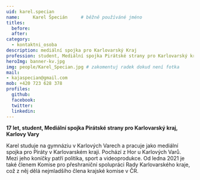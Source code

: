```yaml
---
uid: karel.specian
name:     Karel Špecián  	# běžně používáné jméno
titles:
  before:
  after:
category:
  - kontaktni_osoba
description: mediální spojka pro Karlovarský Kraj
profession: student, Mediální spojka Pirátské strany pro Karlovarský kraj
heroImg: banner-kv.jpg
img: people/Karel_Specian.jpg # zakomentuj radek dokud není fotka
mail:
- kajaspecian@gmail.com
mob: +420 723 628 378
profiles:
  github:
  facebook: 
  twitter: 
  linkedin:
---
```

**17 let, student, Mediální spojka Pirátské strany pro Karlovarský kraj, Karlovy Vary**

Karel studuje na gymnáziu v Karlových Varech a pracuje jako mediální spojka pro Piráty v Karlovarském kraji.
Pochází z Hor u Karlových Varů. 
Mezi jeho koníčky patří politika, sport a videoprodukce.
Od ledna 2021 je také členem Komise pro přeshraniční spolupráci Rady Karlovarského kraje, což z něj dělá nejmladšího člena krajské komise v ČR.
